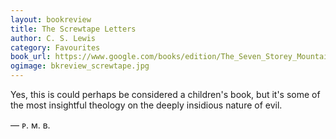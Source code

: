 ```yaml
---
layout: bookreview
title: The Screwtape Letters
author: C. S. Lewis
category: Favourites
book_url: https://www.google.com/books/edition/The_Seven_Storey_Mountain/SIZiPwAACAAJ?hl=en&kptab=overview
ogimage: bkreview_screwtape.jpg
---
```

Yes, this is could perhaps be considered a children's book, but it's some of the most insightful theology on the deeply insidious nature of evil.

— ᴘ. ᴍ. ʙ.